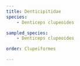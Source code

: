 ```yaml
---
title: Denticipitidae
species:
    - Denticeps clupeoides

sampled_species:
    - Denticeps clupeoides

order: Clupeiformes

---
```

